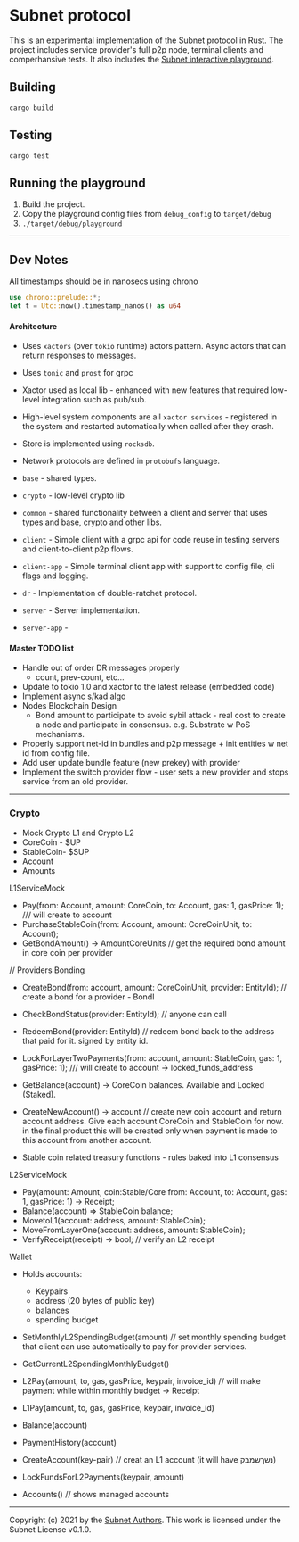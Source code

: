 # Subnet protocol
This is an experimental implementation of the Subnet protocol in Rust.
The project includes service provider's full p2p node, terminal clients and comperhansive tests.
It also includes the [Subnet interactive playground](https://asciinema.org/a/W51QFvKxyFq64kOQJh2gVRqVL).

## Building
```cargo build```

## Testing
```cargo test```

## Running the playground
1. Build the project.
1. Copy the playground config files from `debug_config` to `target/debug`
1. `./target/debug/playground`

---

## Dev Notes

All timestamps should be in nanosecs using chrono

```rust
use chrono::prelude::*;
let t = Utc::now().timestamp_nanos() as u64
```

#### Architecture

- Uses `xactors` (over `tokio` runtime) actors pattern. Async actors that can return responses to messages.
- Uses `tonic` and `prost` for grpc
- Xactor used as local lib - enhanced with new features that required low-level integration such as pub/sub.
- High-level system components are all `xactor services` - registered in the system and restarted automatically when called after they crash.
- Store is implemented using `rocksdb`.
- Network protocols are defined in `protobufs` language.

- `base` - shared types.
- `crypto` - low-level crypto lib
- `common` - shared functionality between a client and server that uses types and base, crypto and other libs.
- `client` - Simple client with a grpc api for code reuse in testing servers and client-to-client p2p flows.
- `client-app` - Simple terminal client app with support to config file, cli flags and logging.
- `dr` - Implementation of double-ratchet protocol.
- `server` - Server implementation.
- `server-app` - 

#### Master TODO list
- Handle out of order DR messages properly
    - count, prev-count, etc...
- Update to tokio 1.0 and xactor to the latest release (embedded code)    
- Implement async s/kad algo 
- Nodes Blockchain Design 
  - Bond amount to participate to avoid sybil attack - real cost to create a node and participate in consensus. e.g. Substrate w PoS mechanisms. 
- Properly support net-id in bundles and p2p message + init entities w net id from config file.        
- Add user update bundle feature (new prekey) with provider
- Implement the switch provider flow - user sets a new provider and stops service from an old provider.

-------

### Crypto

- Mock Crypto L1 and Crypto L2 
- CoreCoin - $UP  
- StableCoin- $SUP
- Account 
- Amounts

L1ServiceMock
- Pay(from: Account, amount: CoreCoin, to: Account, gas: 1, gasPrice: 1); /// will create to account
- PurchaseStableCoin(from: Account, amount: CoreCoinUnit, to: Account);
- GetBondAmount() -> AmountCoreUnits // get the required bond amount in core coin per provider

// Providers Bonding
- CreateBond(from: account, amount: CoreCoinUnit, provider: EntityId); // create a bond for a provider - BondI
- CheckBondStatus(provider: EntityId); // anyone can call
- RedeemBond(provider: EntityId) // redeem bond back to the address that paid for it. signed by entity id.

- LockForLayerTwoPayments(from: account, amount: StableCoin, gas: 1, gasPrice: 1); /// will create to account -> locked_funds_address 
- GetBalance(account) -> CoreCoin balances. Available and Locked (Staked).
- CreateNewAccount() -> account // create new coin account and return account address. Give each account CoreCoin and StableCoin for now.
  in the final product this will be created only when payment is made to this account from another account.
- Stable coin related treasury functions - rules baked into L1 consensus 

L2ServiceMock
- Pay(amount: Amount, coin:Stable/Core from: Account, to: Account, gas: 1, gasPrice: 1) -> Receipt;
- Balance(account) => StableCoin balance;
- MovetoL1(account: address, amount: StableCoin);
- MoveFromLayerOne(account: address, amount: StableCoin);
- VerifyReceipt(receipt) -> bool; // verify an L2 receipt

Wallet
- Holds accounts:
  - Keypairs
  - address (20 bytes of public key)
  - balances 
  - spending budget
    
- SetMonthlyL2SpendingBudget(amount) // set monthly spending budget that client can use automatically to pay for provider services.
- GetCurrentL2SpendingMonthlyBudget() 
- L2Pay(amount, to, gas, gasPrice, keypair, invoice_id) // will make payment while within monthly budget -> Receipt
- L1Pay(amount, to, gas, gasPrice, keypair, invoice_id)
- Balance(account)
- PaymentHistory(account)
- CreateAccount(key-pair) // creat an L1 account (it will have נשךשמבק)
- LockFundsForL2Payments(keypair, amount)
- Accounts() // shows managed accounts

---

Copyright (c) 2021 by the [Subnet Authors](https://github.com/subnetter?tab=repositories). This work is licensed under the Subnet License v0.1.0.




